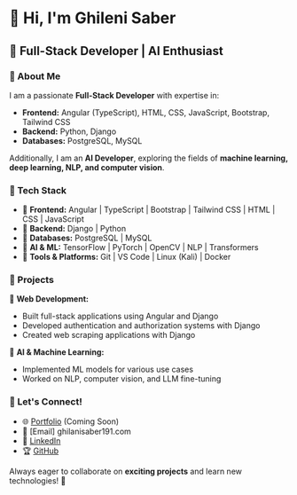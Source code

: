 # 👋 Hi, I'm Ghileni Saber

## 🚀 Full-Stack Developer | AI Enthusiast  

### 🔹 About Me  
I am a passionate **Full-Stack Developer** with expertise in:  
- **Frontend:** Angular (TypeScript), HTML, CSS, JavaScript, Bootstrap, Tailwind CSS  
- **Backend:** Python, Django  
- **Databases:** PostgreSQL, MySQL  

Additionally, I am an **AI Developer**, exploring the fields of **machine learning, deep learning, NLP, and computer vision**.  

### 🔹 Tech Stack  
- 🔹 **Frontend:** Angular | TypeScript | Bootstrap | Tailwind CSS | HTML | CSS | JavaScript  
- 🔹 **Backend:** Django | Python  
- 🔹 **Databases:** PostgreSQL | MySQL  
- 🔹 **AI & ML:** TensorFlow | PyTorch | OpenCV | NLP | Transformers  
- 🔹 **Tools & Platforms:** Git | VS Code | Linux (Kali) | Docker  

### 🔹 Projects  
🚀 **Web Development:**  
- Built full-stack applications using Angular and Django  
- Developed authentication and authorization systems with Django  
- Created web scraping applications with Django  

🤖 **AI & Machine Learning:**  
- Implemented ML models for various use cases  
- Worked on NLP, computer vision, and LLM fine-tuning  

### 🔹 Let's Connect!  
- 🌐 [Portfolio](#) (Coming Soon)  
- 📧 [Email] ghilanisaber191.com 
- 💼 [LinkedIn](#https://www.linkedin.com/in/ghilani-saber?lipi=urn%3Ali%3Apage%3Ad_flagship3_profile_view_base_contact_details%3BKmmM906PQHmpaSp%2Bwp4ymw%3D%3D)  
- 🏆 [GitHub](https://github.com/GHILANISABEUR)  

Always eager to collaborate on **exciting projects** and learn new technologies! 🚀  
